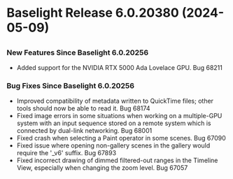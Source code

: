 # Baselight Release 6.0.20380 (2024-05-09)

##

### New Features Since Baselight 6.0.20256

* Added support for the NVIDIA RTX 5000 Ada Lovelace GPU. Bug 68211

### Bug Fixes Since Baselight 6.0.20256

* Improved compatibility of metadata written to QuickTime files; other tools should now be able to read it. Bug 68174
* Fixed image errors in some situations when working on a multiple-GPU system with an input sequence stored on a remote system which is connected by dual-link networking. Bug 68001
* Fixed crash when selecting a Paint operator in some scenes. Bug 67090
* Fixed issue where opening non-gallery scenes in the gallery would require the '\_v6' suffix. Bug 67893
* Fixed incorrect drawing of dimmed filtered-out ranges in the Timeline View, especially when changing the zoom level. Bug 67057
